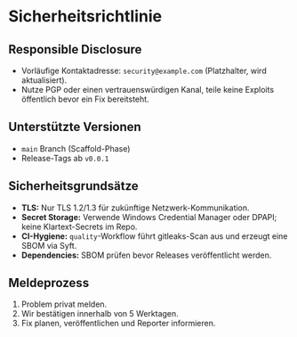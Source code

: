 # Sicherheitsrichtlinie

## Responsible Disclosure
- Vorläufige Kontaktadresse: `security@example.com` (Platzhalter, wird aktualisiert).
- Nutze PGP oder einen vertrauenswürdigen Kanal, teile keine Exploits öffentlich bevor ein Fix bereitsteht.

## Unterstützte Versionen
- `main` Branch (Scaffold-Phase)
- Release-Tags ab `v0.0.1`

## Sicherheitsgrundsätze
- **TLS:** Nur TLS 1.2/1.3 für zukünftige Netzwerk-Kommunikation.
- **Secret Storage:** Verwende Windows Credential Manager oder DPAPI; keine Klartext-Secrets im Repo.
- **CI-Hygiene:** `quality`-Workflow führt gitleaks-Scan aus und erzeugt eine SBOM via Syft.
- **Dependencies:** SBOM prüfen bevor Releases veröffentlicht werden.

## Meldeprozess
1. Problem privat melden.
2. Wir bestätigen innerhalb von 5 Werktagen.
3. Fix planen, veröffentlichen und Reporter informieren.
